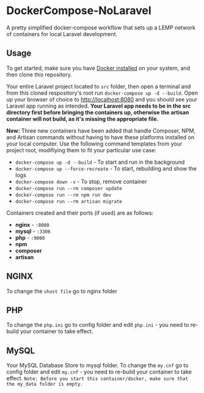 # DockerCompose-NoLaravel
A pretty simplified docker-compose workflow that sets up a LEMP network of containers for local Laravel development.

## Usage

To get started, make sure you have [Docker installed](https://docs.docker.com/docker-for-mac/install/) on your system, and then clone this repository.

Your entire Laravel project located to `src` folder, then open a terminal and from this cloned respository's root run `docker-compose up -d --build`. Open up your browser of choice to [http://localhost:8080](http://localhost:8080) and you should see your Laravel app running as intended. **Your Laravel app needs to be in the src directory first before bringing the containers up, otherwise the artisan container will not build, as it's missing the appropriate file.** 

**New:** Three new containers have been added that handle Composer, NPM, and Artisan commands without having to have these platforms installed on your local computer. Use the following command templates from your project root, modifiying them to fit your particular use case:

- `docker-compose up -d --build` - To start and run in the background
- `docker-compose up --force-recreate` - To start, rebuilding and show the logs
- `docker-compose down -v` - To stop, remove container
- `docker-compose run --rm composer update`
- `docker-compose run --rm npm run dev`
- `docker-compose run --rm artisan migrate` 

Containers created and their ports (if used) are as follows:

- **nginx** - `:8080`
- **mysql** - `:3306`
- **php** - `:9000`
- **npm**
- **composer**
- **artisan**

## NGINX
To change the `vhost file` go to nginx folder

## PHP
To change the `php.ini` go to config folder and edit `php.ini` - you need to re-build your container to take effect.

## MySQL
Your MySQL Database Store to mysql folder. To change the `my.cnf` go to config folder and edit `my.cnf` - you need to re-build your container to take effect. `Note: Before you start this container/docker, make sure that the my_data folder is empty.`
